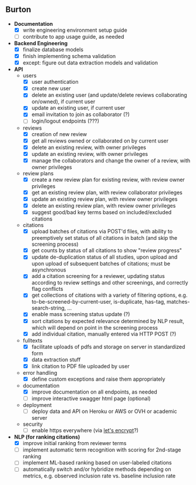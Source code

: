 ## Burton

- **Documentation**
    - [x] write engineering environment setup guide
    - [ ] contribute to app usage guide, as needed
- **Backend Engineering**
    - [x] finalize database models
    - [x] finish implementing schema validation
    - [x] except: figure out data extraction models and validation
- **API**
    - users
        - [x] user authentication
        - [x] create new user
        - [x] delete an existing user (and update/delete reviews collaborating on/owned), if current user
        - [x] update an existing user, if current user
        - [x] email invitation to join as collaborator (?)
        - [ ] login/logout endpoints (???)
    - reviews
        - [x] creation of new review
        - [x] get all reviews owned or collaborated on by current user
        - [x] delete an existing review, with owner privileges
        - [x] update an existing review, with owner privileges
        - [x] manage the collaborators and change the owner of a review, with owner privileges
    - review plans
        - [x] create a new review plan for existing review, with review owner privileges
        - [x] get an existing review plan, with review collaborator privileges
        - [x] update an existing review plan, with review owner privileges
        - [x] delete an existing review plan, with review owner privileges
        - [x] suggest good/bad key terms based on included/excluded citations
    - citations
        - [x] upload batches of citations via POST'd files, with ability to preemptively set status of all citations in batch (and skip the screening process)
        - [x] get counts by status of all citations to show "review progress"
        - [x] update de-duplication status of all studies, upon upload and upon upload of subsequent batches of citations; must be asynchronous
        - [x] add a citation screening for a reviewer, updating status according to review settings and other screenings, and correctly flag conflicts
        - [x] get collections of citations with a variety of filtering options, e.g. to-be-screened-by-current-user, is-duplicate, has-tag, matches-search-string, ...
        - [x] enable mass screening status update (?)
        - [x] sort citations by expected relevance determined by NLP result, which will depend on point in the screening process
        - [x] add individual citation, manually entered via HTTP POST (?)
    - fulltexts
        - [x] facilitate uploads of pdfs and storage on server in standardized form
        - [x] data extraction stuff
        - [x] link citation to PDF file uploaded by user
    - error handling
        - [x] define custom exceptions and raise them appropriately
    - documentation
        - [x] improve documentation on all endpoints, as needed
        - [ ] improve interactive swagger html page (optional)
    - deployment
        - [ ] deploy data and API on Heroku or AWS or OVH or academic server
    - security
        - [ ] enable https everywhere (via [let's encrypt](https://letsencrypt.org/)?)
- **NLP (for ranking citations)**
    - [x] improve initial ranking from reviewer terms
    - [ ] implement automatic term recognition with scoring for 2nd-stage ranking
    - [ ] implement ML-based ranking based on user-labeled citations
    - [ ] automatically switch and/or hybridize methods depending on metrics, e.g. observed inclusion rate vs. baseline inclusion rate
